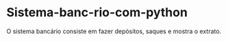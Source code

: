 # Sistema-banc-rio-com-python
O sistema bancário consiste em fazer depósitos, saques e mostra o extrato.
